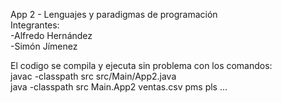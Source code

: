 App 2 - Lenguajes y paradigmas de programación  
Integrantes:  
-Alfredo Hernández  
-Simón Jímenez  
  
El codigo se compila y ejecuta sin problema con los comandos:  
javac -classpath src src/Main/App2.java  
java -classpath src Main.App2 ventas.csv pms pls ...  